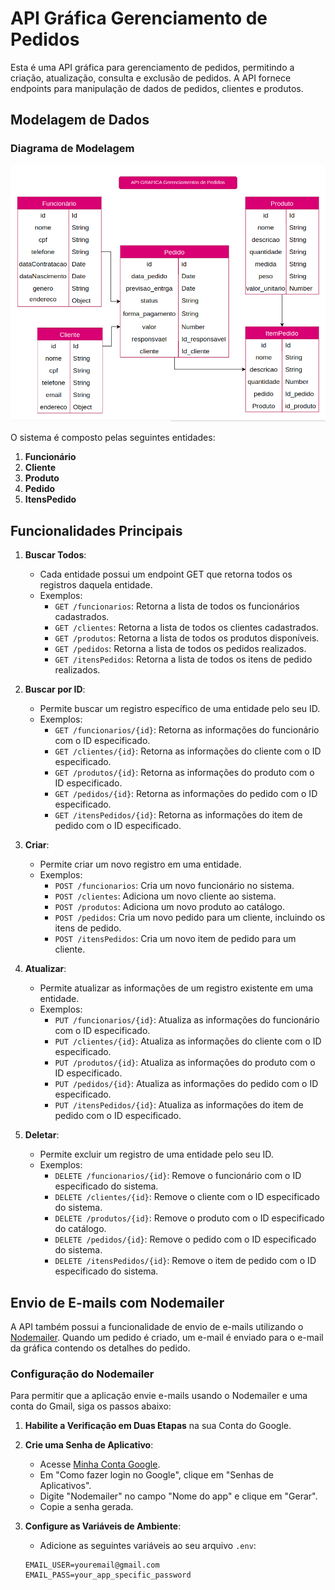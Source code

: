 # API Gráfica Gerenciamento de Pedidos

Esta é uma API gráfica para gerenciamento de pedidos, permitindo a criação, atualização, consulta e exclusão de pedidos. A API fornece endpoints para manipulação de dados de pedidos, clientes e produtos.

## Modelagem de Dados

### Diagrama de Modelagem

![Modelagem](./docs/m-api-grafica.png)

O sistema é composto pelas seguintes entidades:

1. **Funcionário**
2. **Cliente**
3. **Produto**
4. **Pedido**
5. **ItensPedido**

## Funcionalidades Principais

1. **Buscar Todos**:
   - Cada entidade possui um endpoint GET que retorna todos os registros daquela entidade.
   - Exemplos:
     - `GET /funcionarios`: Retorna a lista de todos os funcionários cadastrados.
     - `GET /clientes`: Retorna a lista de todos os clientes cadastrados.
     - `GET /produtos`: Retorna a lista de todos os produtos disponíveis.
     - `GET /pedidos`: Retorna a lista de todos os pedidos realizados.
     - `GET /itensPedidos`: Retorna a lista de todos os itens de pedido realizados.

2. **Buscar por ID**:
   - Permite buscar um registro específico de uma entidade pelo seu ID.
   - Exemplos:
     - `GET /funcionarios/{id}`: Retorna as informações do funcionário com o ID especificado.
     - `GET /clientes/{id}`: Retorna as informações do cliente com o ID especificado.
     - `GET /produtos/{id}`: Retorna as informações do produto com o ID especificado.
     - `GET /pedidos/{id}`: Retorna as informações do pedido com o ID especificado.
     - `GET /itensPedidos/{id}`: Retorna as informações do item de pedido com o ID especificado.

3. **Criar**:
   - Permite criar um novo registro em uma entidade.
   - Exemplos:
     - `POST /funcionarios`: Cria um novo funcionário no sistema.
     - `POST /clientes`: Adiciona um novo cliente ao sistema.
     - `POST /produtos`: Adiciona um novo produto ao catálogo.
     - `POST /pedidos`: Cria um novo pedido para um cliente, incluindo os itens de pedido.
     - `POST /itensPedidos`: Cria um novo item de pedido para um cliente.

4. **Atualizar**:
   - Permite atualizar as informações de um registro existente em uma entidade.
   - Exemplos:
     - `PUT /funcionarios/{id}`: Atualiza as informações do funcionário com o ID especificado.
     - `PUT /clientes/{id}`: Atualiza as informações do cliente com o ID especificado.
     - `PUT /produtos/{id}`: Atualiza as informações do produto com o ID especificado.
     - `PUT /pedidos/{id}`: Atualiza as informações do pedido com o ID especificado.
     - `PUT /itensPedidos/{id}`: Atualiza as informações do item de pedido com o ID especificado.

5. **Deletar**:
   - Permite excluir um registro de uma entidade pelo seu ID.
   - Exemplos:
     - `DELETE /funcionarios/{id}`: Remove o funcionário com o ID especificado do sistema.
     - `DELETE /clientes/{id}`: Remove o cliente com o ID especificado do sistema.
     - `DELETE /produtos/{id}`: Remove o produto com o ID especificado do catálogo.
     - `DELETE /pedidos/{id}`: Remove o pedido com o ID especificado do sistema.
     - `DELETE /itensPedidos/{id}`: Remove o item de pedido com o ID especificado do sistema.




## Envio de E-mails com Nodemailer

A API também possui a funcionalidade de envio de e-mails utilizando o [Nodemailer](https://nodemailer.com/about/). Quando um pedido é criado, um e-mail é enviado para o e-mail da gráfica contendo os detalhes do pedido.

### Configuração do Nodemailer

Para permitir que a aplicação envie e-mails usando o Nodemailer e uma conta do Gmail, siga os passos abaixo:

1. **Habilite a Verificação em Duas Etapas** na sua Conta do Google.
2. **Crie uma Senha de Aplicativo**:
   - Acesse [Minha Conta Google](https://myaccount.google.com/security).
   - Em "Como fazer login no Google", clique em "Senhas de Aplicativos".
   - Digite "Nodemailer" no campo "Nome do app" e clique em "Gerar".
   - Copie a senha gerada.

3. **Configure as Variáveis de Ambiente**:
   - Adicione as seguintes variáveis ao seu arquivo `.env`:

   ```env
   EMAIL_USER=youremail@gmail.com
   EMAIL_PASS=your_app_specific_password


